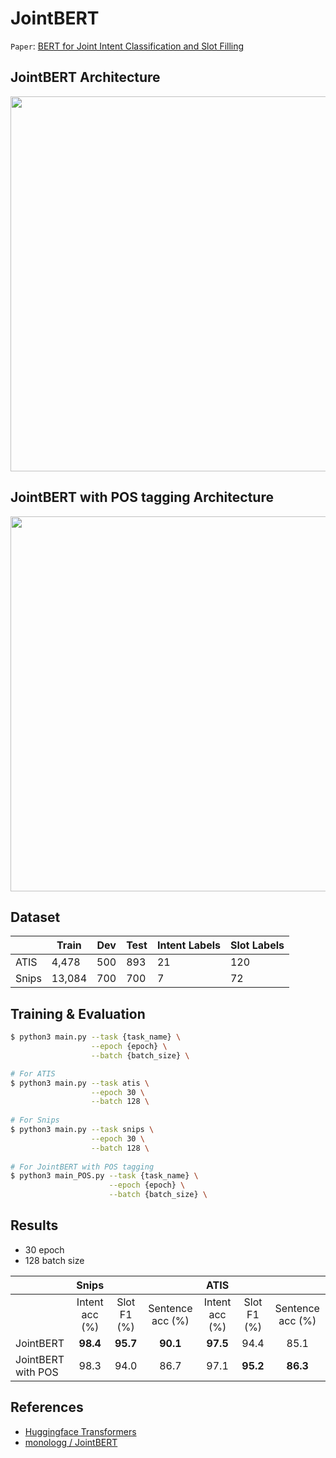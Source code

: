 # JointBERT

`Paper`: [BERT for Joint Intent Classification and Slot Filling](https://arxiv.org/abs/1902.10909)   


## JointBERT Architecture

<p float="left" align="left">
    <img width="600" src="https://user-images.githubusercontent.com/56873395/185276547-c24c9531-574e-456f-9f4e-9fe1749f7725.png" />  
</p>


## JointBERT with POS tagging Architecture

<p float="left" align="left">
    <img width="600" src="https://user-images.githubusercontent.com/56873395/185276240-c6d9c392-6c1a-4803-92b5-038b82e93875.jpg" />  
</p>


## Dataset

|       | Train  | Dev | Test | Intent Labels | Slot Labels |
| ----- | ------ | --- | ---- | ------------- | ----------- |
| ATIS  | 4,478  | 500 | 893  | 21            | 120         |
| Snips | 13,084 | 700 | 700  | 7             | 72          |


## Training & Evaluation

```bash
$ python3 main.py --task {task_name} \
                  --epoch {epoch} \
                  --batch {batch_size} \

# For ATIS
$ python3 main.py --task atis \
                  --epoch 30 \
                  --batch 128 \
                  
# For Snips
$ python3 main.py --task snips \
                  --epoch 30 \
                  --batch 128 \
                  
# For JointBERT with POS tagging
$ python3 main_POS.py --task {task_name} \
                      --epoch {epoch} \
                      --batch {batch_size} \
```


## Results

- 30 epoch
- 128 batch size

|                    | **Snips**                                     ||| **ATIS**                                      |||
| ------------------ | :------------: | :---------: | :--------------: | :------------: | :---------: | :--------------: |
|                    | Intent acc (%) | Slot F1 (%) | Sentence acc (%) | Intent acc (%) | Slot F1 (%) | Sentence acc (%) | 
| JointBERT          | **98.4**       | **95.7**    | **90.1**         | **97.5**       | 94.4        | 85.1             | 
| JointBERT with POS | 98.3           | 94.0        | 86.7             | 97.1           | **95.2**    | **86.3**         |


## References

- [Huggingface Transformers](https://github.com/huggingface/transformers)
- [monologg / JointBERT](https://github.com/monologg/JointBERT)
